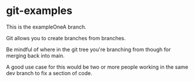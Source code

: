 # git-examples


This is the exampleOneA branch.

Git allows you to create branches from branches.

Be mindful of where in the git tree you're branching from though for merging back into main.

A good use case for this would be two or more people working in the same dev branch to fix a section of code.
